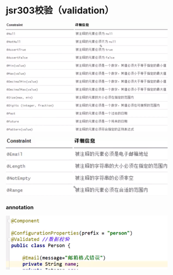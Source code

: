 # jsr303校验（validation）

![](../.gitbook/assets/image%20%28158%29.png)

![](../.gitbook/assets/image%20%28160%29.png)

### annotation

![](../.gitbook/assets/image%20%28153%29.png)

